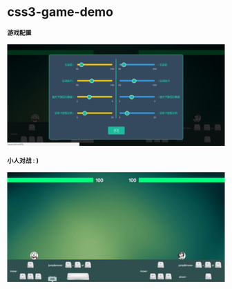 # css3-game-demo

#### 游戏配置

![screenpot1](./pic/screenpot2.png)

#### 小人对战 : )

![screenpot1](./pic/screenpot1.png)